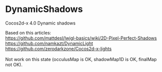 # DynamicShadows
Cocos2d-x 4.0 Dynamic shadows

Based on this articles:<br>
https://github.com/mattdesl/lwjgl-basics/wiki/2D-Pixel-Perfect-Shadows<br>
https://github.com/namkazt/DynamicLight<br>
https://github.com/zerodarkzone/Cocos2d-x-lights<br>
<br>
Not work on this state (occulusMap is OK, shadowMap1D is OK, finalMap not OK).
